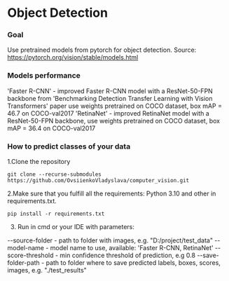# Object Detection
### Goal
Use pretrained models from pytorch for object detection.
Source: https://pytorch.org/vision/stable/models.html
### Models performance
'Faster R-CNN' - improved Faster R-CNN model with a ResNet-50-FPN backbone from 'Benchmarking Detection Transfer Learning with Vision Transformers' paper use weights pretrained on COCO dataset, box mAP = 46.7 on COCO-val2017
'RetinaNet' - improved RetinaNet model with a ResNet-50-FPN backbone, use weights pretrained on COCO dataset, box mAP = 36.4 on COCO-val2017

### How to predict classes of your data
1.Clone the repository
    
`git clone --recurse-submodules https://github.com/OvsiienkoVladyslava/computer_vision.git`  

2.Make sure that you fulfill all the requirements: Python 3.10 and other in requirements.txt.
 
`pip install -r requirements.txt`

3. Run in cmd or your IDE with parameters:  

--source-folder - path to folder with images, e.g. "D:/project/test_data"
--model-name - model name to use, available: 'Faster R-CNN, RetinaNet'
--score-threshold - min confidence threshold of prediction, e.g 0.8
--save-folder-path - path to folder where to save predicted labels, boxes, scores, images, e.g. "./test_results"
